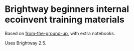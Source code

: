 # Brightway beginners internal ecoinvent training materials

Based on [from-the-ground-up](https://github.com/brightway-lca/from-the-ground-up), with extra notebooks.

Uses Brightway 2.5.

